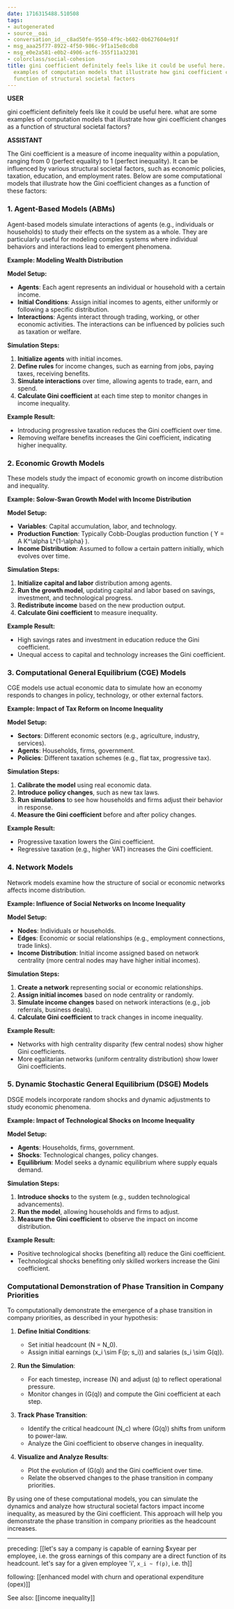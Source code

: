 ```yaml
---
date: 1716315488.510508
tags:
- autogenerated
- source__oai
- conversation_id__c8ad50fe-9550-4f9c-b602-0b627604e91f
- msg_aaa25f77-8922-4f50-986c-9f1a15e8cdb8
- msg_e0e2a581-e0b2-4906-acf6-355f11a32301
- colorclass/social-cohesion
title: gini coefficient definitely feels like it could be useful here. what are some
  examples of computation models that illustrate how gini coefficient changes as a
  function of structural societal factors
---
```


**USER**

gini coefficient definitely feels like it could be useful here. what are some examples of computation models that illustrate how gini coefficient changes as a function of structural societal factors?


**ASSISTANT**

The Gini coefficient is a measure of income inequality within a population, ranging from 0 (perfect equality) to 1 (perfect inequality). It can be influenced by various structural societal factors, such as economic policies, taxation, education, and employment rates. Below are some computational models that illustrate how the Gini coefficient changes as a function of these factors:

### 1. **Agent-Based Models (ABMs)**

Agent-based models simulate interactions of agents (e.g., individuals or households) to study their effects on the system as a whole. They are particularly useful for modeling complex systems where individual behaviors and interactions lead to emergent phenomena.

**Example: Modeling Wealth Distribution**

**Model Setup:**
- **Agents**: Each agent represents an individual or household with a certain income.
- **Initial Conditions**: Assign initial incomes to agents, either uniformly or following a specific distribution.
- **Interactions**: Agents interact through trading, working, or other economic activities. The interactions can be influenced by policies such as taxation or welfare.

**Simulation Steps:**
1. **Initialize agents** with initial incomes.
2. **Define rules** for income changes, such as earning from jobs, paying taxes, receiving benefits.
3. **Simulate interactions** over time, allowing agents to trade, earn, and spend.
4. **Calculate Gini coefficient** at each time step to monitor changes in income inequality.

**Example Result:**
- Introducing progressive taxation reduces the Gini coefficient over time.
- Removing welfare benefits increases the Gini coefficient, indicating higher inequality.

### 2. **Economic Growth Models**

These models study the impact of economic growth on income distribution and inequality.

**Example: Solow-Swan Growth Model with Income Distribution**

**Model Setup:**
- **Variables**: Capital accumulation, labor, and technology.
- **Production Function**: Typically Cobb-Douglas production function \( Y = A K^\alpha L^{1-\alpha} \).
- **Income Distribution**: Assumed to follow a certain pattern initially, which evolves over time.

**Simulation Steps:**
1. **Initialize capital and labor** distribution among agents.
2. **Run the growth model**, updating capital and labor based on savings, investment, and technological progress.
3. **Redistribute income** based on the new production output.
4. **Calculate Gini coefficient** to measure inequality.

**Example Result:**
- High savings rates and investment in education reduce the Gini coefficient.
- Unequal access to capital and technology increases the Gini coefficient.

### 3. **Computational General Equilibrium (CGE) Models**

CGE models use actual economic data to simulate how an economy responds to changes in policy, technology, or other external factors.

**Example: Impact of Tax Reform on Income Inequality**

**Model Setup:**
- **Sectors**: Different economic sectors (e.g., agriculture, industry, services).
- **Agents**: Households, firms, government.
- **Policies**: Different taxation schemes (e.g., flat tax, progressive tax).

**Simulation Steps:**
1. **Calibrate the model** using real economic data.
2. **Introduce policy changes**, such as new tax laws.
3. **Run simulations** to see how households and firms adjust their behavior in response.
4. **Measure the Gini coefficient** before and after policy changes.

**Example Result:**
- Progressive taxation lowers the Gini coefficient.
- Regressive taxation (e.g., higher VAT) increases the Gini coefficient.

### 4. **Network Models**

Network models examine how the structure of social or economic networks affects income distribution.

**Example: Influence of Social Networks on Income Inequality**

**Model Setup:**
- **Nodes**: Individuals or households.
- **Edges**: Economic or social relationships (e.g., employment connections, trade links).
- **Income Distribution**: Initial income assigned based on network centrality (more central nodes may have higher initial incomes).

**Simulation Steps:**
1. **Create a network** representing social or economic relationships.
2. **Assign initial incomes** based on node centrality or randomly.
3. **Simulate income changes** based on network interactions (e.g., job referrals, business deals).
4. **Calculate Gini coefficient** to track changes in income inequality.

**Example Result:**
- Networks with high centrality disparity (few central nodes) show higher Gini coefficients.
- More egalitarian networks (uniform centrality distribution) show lower Gini coefficients.

### 5. **Dynamic Stochastic General Equilibrium (DSGE) Models**

DSGE models incorporate random shocks and dynamic adjustments to study economic phenomena.

**Example: Impact of Technological Shocks on Income Inequality**

**Model Setup:**
- **Agents**: Households, firms, government.
- **Shocks**: Technological changes, policy changes.
- **Equilibrium**: Model seeks a dynamic equilibrium where supply equals demand.

**Simulation Steps:**
1. **Introduce shocks** to the system (e.g., sudden technological advancements).
2. **Run the model**, allowing households and firms to adjust.
3. **Measure the Gini coefficient** to observe the impact on income distribution.

**Example Result:**
- Positive technological shocks (benefiting all) reduce the Gini coefficient.
- Technological shocks benefiting only skilled workers increase the Gini coefficient.

### Computational Demonstration of Phase Transition in Company Priorities

To computationally demonstrate the emergence of a phase transition in company priorities, as described in your hypothesis:

1. **Define Initial Conditions**:
   - Set initial headcount \(N = N_0\).
   - Assign initial earnings \(x_i \sim F(p; s_i)\) and salaries \(s_i \sim G(q)\).

2. **Run the Simulation**:
   - For each timestep, increase \(N\) and adjust \(q\) to reflect operational pressure.
   - Monitor changes in \(G(q)\) and compute the Gini coefficient at each step.

3. **Track Phase Transition**:
   - Identify the critical headcount \(N_c\) where \(G(q)\) shifts from uniform to power-law.
   - Analyze the Gini coefficient to observe changes in inequality.

4. **Visualize and Analyze Results**:
   - Plot the evolution of \(G(q)\) and the Gini coefficient over time.
   - Relate the observed changes to the phase transition in company priorities.

By using one of these computational models, you can simulate the dynamics and analyze how structural societal factors impact income inequality, as measured by the Gini coefficient. This approach will help you demonstrate the phase transition in company priorities as the headcount increases.


---

preceding: [[let's say a company is capable of earning $xyear per employee, i.e. the gross earnings of this company are a direct function of its headcount. let's say for a given employee 'i', `x_i ~ f(p)`, i.e. th]]  


following: [[enhanced model with churn and operational expenditure (opex)]]

See also: [[income inequality]]